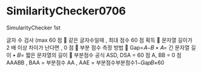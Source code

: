 # SimilarityChecker0706
SimularityChecker 1st


글자
수 검사 (max 60 점

같은
글자수일때 , 최대 점수 60 점 획득

문자열
길이가 2 배 이상 차이가 난다면 , 0 점

부분
점수 측정 방법

Gap=𝐴−𝐵
•
𝐴= 긴 문자열 길이
•
𝐵= 짧은 문자열의 길이

부분점수
공식 ASD, DSA = 60
점
A, BB = 0
점
AAABB
, BAA = 부분점수
AA
, AAE = 부분점수부분점수1−𝐺𝑎𝑝𝐵×60
